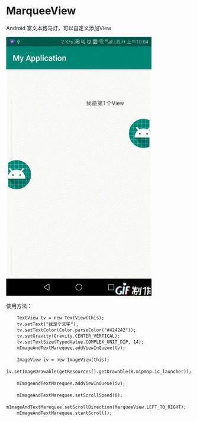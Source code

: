 # MarqueeView
Android 富文本跑马灯，可以自定义添加View


![image](https://github.com/superqianqian/MarqueeView/blob/master/app/src/main/res/drawable/1557367759769.gif)



使用方法：
       
        TextView tv = new TextView(this);
        tv.setText("我是个文字");
        tv.setTextColor(Color.parseColor("#424242"));
        tv.setGravity(Gravity.CENTER_VERTICAL);
        tv.setTextSize(TypedValue.COMPLEX_UNIT_DIP, 14);
        mImageAndTextMarequee.addViewInQueue(tv);

        ImageView iv = new ImageView(this);
        iv.setImageDrawable(getResources().getDrawable(R.mipmap.ic_launcher));

        mImageAndTextMarequee.addViewInQueue(iv);

        mImageAndTextMarequee.setScrollSpeed(8);
        mImageAndTextMarequee.setScrollDirection(MarqueeView.LEFT_TO_RIGHT);
        mImageAndTextMarequee.startScroll();
